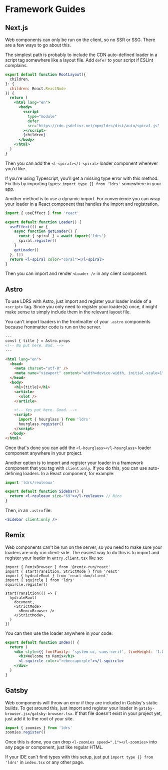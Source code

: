 # Framework Guides

## Next.js

Web components can only be run on the client, so no SSR or SSG. There are a few ways to go about this.

The simplest path is probably to include the CDN auto-defined loader in a script tag somewhere like a layout file. Add `defer` to your script if ESLint complains.

```jsx #8-12
export default function RootLayout({
  children,
}: {
  children: React.ReactNode
}) {
  return (
    <html lang="en">
      <body>
        <script
          type="module"
          defer
          src="https://cdn.jsdelivr.net/npm/ldrs/dist/auto/spiral.js"
        ></script>
        {children}
      </body>
    </html>
  )
}
```

Then you can add the `<l-spiral></l-spiral>` loader component wherever you'd like.

If you're using Typescript, you'll get a missing type error with this method. Fix this by importing types: `import type {} from 'ldrs'` somewhere in your app.

Another method is to use a dynamic import. For convenience you can wrap your loader in a React component that handles the import and registration.

```jsx
import { useEffect } from 'react'

export default function Loader() {
  useEffect(() => {
    async function getLoader() {
      const { spiral } = await import('ldrs')
      spiral.register()
    }
    getLoader()
  }, [])
  return <l-spiral color="coral"></l-spiral>
}
```

Then you can import and render `<Loader />` in any client component.

## Astro

To use LDRS with Astro, just import and register your loader inside of a `<script>` tag. Since you only need to register your loader(s) once, it might make sense to simply include them in the relevant layout file.

You can't import loaders in the frontmatter of your `.astro` components because frontmatter code is run on the server.

```html #3,17-21
---
const { title } = Astro.props
<!-- No put here. Bad. -->
---

<html lang="en">
  <head>
    <meta charset="utf-8" />
    <meta name="viewport" content="width=device-width, initial-scale=1" />
  </head>
  <body>
    <h1>{title}</h1>
    <article>
      <slot />
    </article>

    <!-- Yes put here. Good. -->
    <script>
      import { hourglass } from 'ldrs'
      hourglass.register()
    </script>
  </body>
</html>
```

Once that's done you can add the `<l-hourglass></l-hourglass>` loader component anywhere in your project.

Another option is to import and register your loader in a framework component that you tag with `client:only`. If you do this, you can use auto-defining loaders. In a React component, for example:

```jsx
import 'ldrs/reuleaux'

export default function Sidebar() {
  return <l-reuleaux size="69"></l-reuleaux> // Nice
}
```

Then, in an `.astro` file:

```jsx
<Sidebar client:only />
```

## Remix

Web components can't be run on the server, so you need to make sure your loaders are only run client-side. The easiest way to do this is to import and register your loader in `entry.client.tsx` like so:

```tsx #4-5
import { RemixBrowser } from '@remix-run/react'
import { startTransition, StrictMode } from 'react'
import { hydrateRoot } from 'react-dom/client'
import { squircle } from 'ldrs'
squircle.register()

startTransition(() => {
  hydrateRoot(
    document,
    <StrictMode>
      <RemixBrowser />
    </StrictMode>,
  )
})
```

You can then use the loader anywhere in your code:

```jsx #5
export default function Index() {
  return (
    <div style={{ fontFamily: 'system-ui, sans-serif', lineHeight: '1.8' }}>
      <h1>Welcome to Remix</h1>
      <l-squircle color="rebeccapurple"></l-squircle>
    </div>
  )
}
```

## Gatsby

Web components will throw an error if they are included in Gatsby's static builds. To get around this, just import and register your loader in `gatsby-browser.jsx/gatsby-browser.tsx`. If that file doesn't exist in your project yet, just add it to the root of your site.

```jsx
import { zoomies } from 'ldrs'
zoomies.register()
```

Once this is done, you can drop `<l-zoomies speed=".1"></l-zoomies>` into any page or component, just like regular HTML.

If your IDE can't find types with this setup, just put `import type {} from 'ldrs'` in `index.tsx` or any other page.
